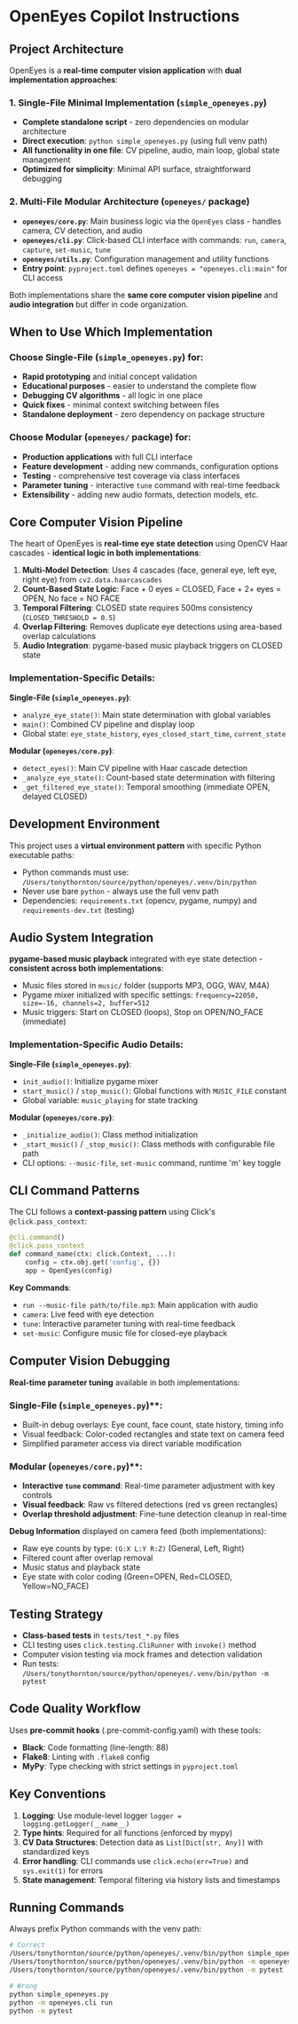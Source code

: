 # OpenEyes Copilot Instructions

## Project Architecture

OpenEyes is a **real-time computer vision application** with **dual implementation approaches**:

### 1. Single-File Minimal Implementation (`simple_openeyes.py`)
- **Complete standalone script** - zero dependencies on modular architecture
- **Direct execution**: `python simple_openeyes.py` (using full venv path)
- **All functionality in one file**: CV pipeline, audio, main loop, global state management
- **Optimized for simplicity**: Minimal API surface, straightforward debugging

### 2. Multi-File Modular Architecture (`openeyes/` package)
- **`openeyes/core.py`**: Main business logic via the `OpenEyes` class - handles camera, CV detection, and audio
- **`openeyes/cli.py`**: Click-based CLI interface with commands: `run`, `camera`, `capture`, `set-music`, `tune`
- **`openeyes/utils.py`**: Configuration management and utility functions
- **Entry point**: `pyproject.toml` defines `openeyes = "openeyes.cli:main"` for CLI access

Both implementations share the **same core computer vision pipeline** and **audio integration** but differ in code organization.

## When to Use Which Implementation

### Choose Single-File (`simple_openeyes.py`) for:
- **Rapid prototyping** and initial concept validation
- **Educational purposes** - easier to understand the complete flow
- **Debugging CV algorithms** - all logic in one place
- **Quick fixes** - minimal context switching between files
- **Standalone deployment** - zero dependency on package structure

### Choose Modular (`openeyes/` package) for:
- **Production applications** with full CLI interface
- **Feature development** - adding new commands, configuration options
- **Testing** - comprehensive test coverage via class interfaces
- **Parameter tuning** - interactive `tune` command with real-time feedback
- **Extensibility** - adding new audio formats, detection models, etc.

## Core Computer Vision Pipeline

The heart of OpenEyes is **real-time eye state detection** using OpenCV Haar cascades - **identical logic in both implementations**:

1. **Multi-Model Detection**: Uses 4 cascades (face, general eye, left eye, right eye) from `cv2.data.haarcascades`
2. **Count-Based State Logic**: Face + 0 eyes = CLOSED, Face + 2+ eyes = OPEN, No face = NO FACE  
3. **Temporal Filtering**: CLOSED state requires 500ms consistency (`CLOSED_THRESHOLD = 0.5`)
4. **Overlap Filtering**: Removes duplicate eye detections using area-based overlap calculations
5. **Audio Integration**: pygame-based music playback triggers on CLOSED state

### Implementation-Specific Details:

**Single-File (`simple_openeyes.py`)**:
- `analyze_eye_state()`: Main state determination with global variables
- `main()`: Combined CV pipeline and display loop 
- Global state: `eye_state_history`, `eyes_closed_start_time`, `current_state`

**Modular (`openeyes/core.py`)**:
- `detect_eyes()`: Main CV pipeline with Haar cascade detection
- `_analyze_eye_state()`: Count-based state determination with filtering  
- `_get_filtered_eye_state()`: Temporal smoothing (immediate OPEN, delayed CLOSED)

## Development Environment

This project uses a **virtual environment pattern** with specific Python executable paths:
- Python commands must use: `/Users/tonythornton/source/python/openeyes/.venv/bin/python`
- Never use bare `python` - always use the full venv path
- Dependencies: `requirements.txt` (opencv, pygame, numpy) and `requirements-dev.txt` (testing)

## Audio System Integration

**pygame-based music playback** integrated with eye state detection - **consistent across both implementations**:
- Music files stored in `music/` folder (supports MP3, OGG, WAV, M4A)
- Pygame mixer initialized with specific settings: `frequency=22050, size=-16, channels=2, buffer=512`
- Music triggers: Start on CLOSED (loops), Stop on OPEN/NO_FACE (immediate)

### Implementation-Specific Audio Details:

**Single-File (`simple_openeyes.py`)**:
- `init_audio()`: Initialize pygame mixer
- `start_music()` / `stop_music()`: Global functions with `MUSIC_FILE` constant
- Global variable: `music_playing` for state tracking

**Modular (`openeyes/core.py`)**:
- `_initialize_audio()`: Class method initialization
- `_start_music()` / `_stop_music()`: Class methods with configurable file path
- CLI options: `--music-file`, `set-music` command, runtime 'm' key toggle

## CLI Command Patterns

The CLI follows a **context-passing pattern** using Click's `@click.pass_context`:
```python
@cli.command()
@click.pass_context
def command_name(ctx: click.Context, ...):
    config = ctx.obj.get('config', {})
    app = OpenEyes(config)
```

**Key Commands**:
- `run --music-file path/to/file.mp3`: Main application with audio
- `camera`: Live feed with eye detection
- `tune`: Interactive parameter tuning with real-time feedback
- `set-music`: Configure music file for closed-eye playback

## Computer Vision Debugging

**Real-time parameter tuning** available in both implementations:

### Single-File (`simple_openeyes.py`)**:
- Built-in debug overlays: Eye count, face count, state history, timing info
- Visual feedback: Color-coded rectangles and state text on camera feed
- Simplified parameter access via direct variable modification

### Modular (`openeyes/core.py`)**:
- **Interactive `tune` command**: Real-time parameter adjustment with key controls
- **Visual feedback**: Raw vs filtered detections (red vs green rectangles)
- **Overlap threshold adjustment**: Fine-tune detection cleanup in real-time

**Debug Information** displayed on camera feed (both implementations):
- Raw eye counts by type: `(G:X L:Y R:Z)` (General, Left, Right)
- Filtered count after overlap removal
- Music status and playback state
- Eye state with color coding (Green=OPEN, Red=CLOSED, Yellow=NO_FACE)

## Testing Strategy

- **Class-based tests** in `tests/test_*.py` files
- CLI testing uses `click.testing.CliRunner` with `invoke()` method
- Computer vision testing via mock frames and detection validation
- Run tests: `/Users/tonythornton/source/python/openeyes/.venv/bin/python -m pytest`

## Code Quality Workflow

Uses **pre-commit hooks** (.pre-commit-config.yaml) with these tools:
- **Black**: Code formatting (line-length: 88)
- **Flake8**: Linting with `.flake8` config
- **MyPy**: Type checking with strict settings in `pyproject.toml`

## Key Conventions

1. **Logging**: Use module-level logger `logger = logging.getLogger(__name__)` 
2. **Type hints**: Required for all functions (enforced by mypy)
3. **CV Data Structures**: Detection data as `List[Dict[str, Any]]` with standardized keys
4. **Error handling**: CLI commands use `click.echo(err=True)` and `sys.exit(1)` for errors
5. **State management**: Temporal filtering via history lists and timestamps

## Running Commands

Always prefix Python commands with the venv path:
```bash
# Correct
/Users/tonythornton/source/python/openeyes/.venv/bin/python simple_openeyes.py
/Users/tonythornton/source/python/openeyes/.venv/bin/python -m openeyes.cli run --music-file music/wakeup.mp3
/Users/tonythornton/source/python/openeyes/.venv/bin/python -m pytest

# Wrong
python simple_openeyes.py
python -m openeyes.cli run
python -m pytest
```
